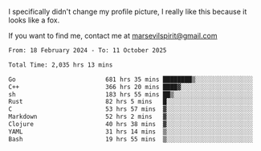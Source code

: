 I specifically didn't change my profile picture, I really like this because it looks like a fox.

If you want to find me, contact me at marsevilspirit@gmail.com

<!--START_SECTION:waka-->

```txt
From: 18 February 2024 - To: 11 October 2025

Total Time: 2,035 hrs 13 mins

Go                         681 hrs 35 mins ████████▒░░░░░░░░░░░░░░░░   33.49 %
C++                        366 hrs 20 mins ████▓░░░░░░░░░░░░░░░░░░░░   18.00 %
sh                         183 hrs 55 mins ██▒░░░░░░░░░░░░░░░░░░░░░░   09.04 %
Rust                       82 hrs 5 mins   █░░░░░░░░░░░░░░░░░░░░░░░░   04.03 %
C                          53 hrs 57 mins  ▓░░░░░░░░░░░░░░░░░░░░░░░░   02.65 %
Markdown                   52 hrs 2 mins   ▓░░░░░░░░░░░░░░░░░░░░░░░░   02.56 %
Clojure                    40 hrs 38 mins  ▓░░░░░░░░░░░░░░░░░░░░░░░░   02.00 %
YAML                       31 hrs 14 mins  ▒░░░░░░░░░░░░░░░░░░░░░░░░   01.53 %
Bash                       19 hrs 55 mins  ▒░░░░░░░░░░░░░░░░░░░░░░░░   00.98 %
```

<!--END_SECTION:waka-->
